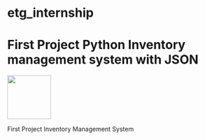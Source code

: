 # etg_internship
# First Project Python Inventory management system with JSON

<img height="100px" src="https://elitetechnogroup.spayee.com/logo.png">

First Project Inventory Management System
